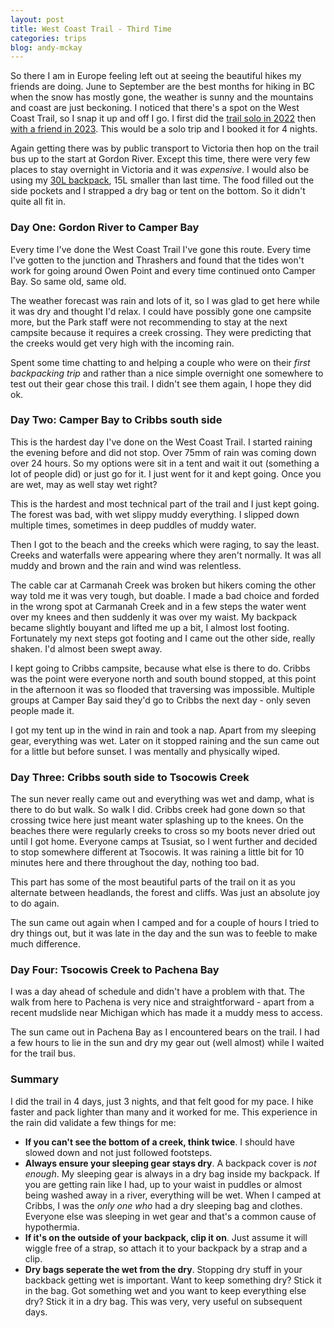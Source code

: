 ```yaml
---
layout: post
title: West Coast Trail - Third Time
categories: trips
blog: andy-mckay
---
```


So there I am in Europe feeling left out at seeing the beautiful hikes my friends are doing. June to September are the best months for hiking in BC when the snow has mostly gone, the weather is sunny and the mountains and coast are just beckoning. I noticed that there's a spot on the West Coast Trail, so I snap it up and off I go. I first did the <a href="https://mckay.pub/2022-06-25-west-coast-trail/">trail solo in 2022</a> then <a href="https://mckay.pub/2023-07-31-west-coast-trail/">with a friend in 2023</a>. This would be a solo trip and I booked it for 4 nights.

Again getting there was by public transport to Victoria then hop on the trail bus up to the start at Gordon River. Except this time, there were very few places to stay overnight in Victoria and it was *expensive*. I would also be using my <a href="https://mckay.pub/2024-06-17-a-backpack/">30L backpack</a>, 15L smaller than last time. The food filled out the side pockets and I strapped a dry bag or tent on the bottom. So it didn't quite all fit in.

### Day One: Gordon River to Camper Bay

<div class="strava-embed-placeholder" data-embed-type="activity" data-embed-id="15495517227" data-style="standard" data-from-embed="false"></div><script src="https://strava-embeds.com/embed.js"></script>

Every time I've done the West Coast Trail I've gone this route. Every time I've gotten to the junction and Thrashers and found that the tides won't work for going around Owen Point and every time continued onto Camper Bay. So same old, same old.

The weather forecast was rain and lots of it, so I was glad to get here while it was dry and thought I'd relax. I could have possibly gone one campsite more, but the Park staff were not recommending to stay at the next campsite because it requires a creek crossing. They were predicting that the creeks would get very high with the incoming rain.

Spent some time chatting to and helping a couple who were on their *first backpacking trip* and rather than a nice simple overnight one somewhere to test out their gear chose this trail. I didn't see them again, I hope they did ok.

### Day Two: Camper Bay to Cribbs south side

<div class="strava-embed-placeholder" data-embed-type="activity" data-embed-id="15495517267" data-style="standard" data-from-embed="false"></div>

This is the hardest day I've done on the West Coast Trail. I started raining the evening before and did not stop. Over 75mm of rain was coming down over 24 hours. So my options were sit in a tent and wait it out (something a lot of people did) or just go for it. I just went for it and kept going. Once you are wet, may as well stay wet right?

This is the hardest and most technical part of the trail and I just kept going. The forest was bad, with wet slippy muddy everything. I slipped down multiple times, sometimes in deep puddles of muddy water.

Then I got to the beach and the creeks which were raging, to say the least. Creeks and waterfalls were appearing where they aren't normally. It was all muddy and brown and the rain and wind was relentless. 

The cable car at Carmanah Creek was broken but hikers coming the other way told me it was very tough, but doable. I made a bad choice and forded in the wrong spot at Carmanah Creek and in a few steps the water went over my knees and then suddenly it was over my waist. My backpack became slightly bouyant and lifted me up a bit, I almost lost footing. Fortunately my next steps got footing and I came out the other side, really shaken. I'd almost been swept away.

I kept going to Cribbs campsite, because what else is there to do. Cribbs was the point were everyone north and south bound stopped, at this point in the afternoon it was so flooded that traversing was impossible. Multiple groups at Camper Bay said they'd go to Cribbs the next day - only seven people made it.

I got my tent up in the wind in rain and took a nap. Apart from my sleeping gear, everything was wet. Later on it stopped raining and the sun came out for a little but before sunset. I was mentally and physically wiped.

### Day Three: Cribbs south side to Tsocowis Creek

<div class="strava-embed-placeholder" data-embed-type="activity" data-embed-id="15495517241" data-style="standard" data-from-embed="false"></div>

<div class="strava-embed-placeholder" data-embed-type="activity" data-embed-id="15495433867" data-style="standard" data-from-embed="false"></div>

The sun never really came out and everything was wet and damp, what is there to do but walk. So walk I did. Cribbs creek had gone down so that crossing twice here just meant water splashing up to the knees. On the beaches there were regularly creeks to cross so my boots never dried out until I got home. Everyone camps at Tsusiat, so I went further and decided to stop somewhere different at Tsocowis. It was raining a little bit for 10 minutes here and there throughout the day, nothing too bad.

This part has some of the most beautiful parts of the trail on it as you alternate between headlands, the forest and cliffs. Was just an absolute joy to do again.

The sun came out again when I camped and for a couple of hours I tried to dry things out, but it was late in the day and the sun was to feeble to make much difference.

### Day Four: Tsocowis Creek to Pachena Bay

<div class="strava-embed-placeholder" data-embed-type="activity" data-embed-id="15495517156" data-style="standard" data-from-embed="false"></div>

I was a day ahead of schedule and didn't have a problem with that. The walk from here to Pachena is very nice and straightforward - apart from a recent mudslide near Michigan which has made it a muddy mess to access.

The sun came out in Pachena Bay as I encountered bears on the trail. I had a few hours to lie in the sun and dry my gear out (well almost) while I waited for the trail bus.

### Summary

I did the trail in 4 days, just 3 nights, and that felt good for my pace. I hike faster and pack lighter than many and it worked for me. This experience in the rain did validate a few things for me:

* **If you can't see the bottom of a creek, think twice**. I should have slowed down and not just followed footsteps.
* **Always ensure your sleeping gear stays dry**. A backpack cover is *not enough*. My sleeping gear is always in a dry bag inside my backpack. If you are getting rain like I had, up to your waist in puddles or almost being washed away in a river, everything will be wet. When I camped at Cribbs, I was the *only one who* had a dry sleeping bag and clothes. Everyone else was sleeping in wet gear and that's a common cause of hypothermia.
* **If it's on the outside of your backpack, clip it on**. Just assume it will wiggle free of a strap, so attach it to your backpack by a strap and a clip.
* **Dry bags seperate the wet from the dry**. Stopping dry stuff in your backback getting wet is important. Want to keep something dry? Stick it in the bag. Got something wet and you want to keep everything else dry? Stick it in a dry bag. This was very, very useful on subsequent days.